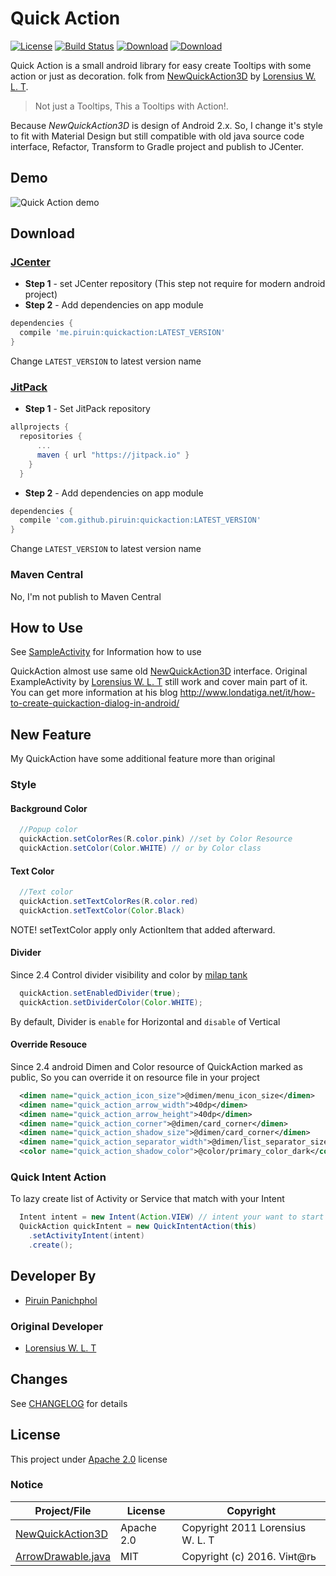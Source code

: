 # Quick Action 
[![License](https://img.shields.io/badge/License-Apache%202.0-red.svg)](http://www.apache.org/licenses/LICENSE-2.0)
[![Build Status](https://travis-ci.org/piruin/quickaction.svg?branch=master)](https://travis-ci.org/piruin/quickaction) 
[![Download](https://api.bintray.com/packages/blazei/maven/QuickAction/images/download.svg)](https://bintray.com/blazei/maven/QuickAction/_latestVersion)
[![Download](https://jitpack.io/v/piruin/quickaction.svg)](https://jitpack.io/#piruin/quickaction)

Quick Action is a small android library for easy create Tooltips with some action or
just as decoration. folk from [NewQuickAction3D] by [Lorensius W. L. T].

> Not just a Tooltips, This a Tooltips with Action!.

Because *NewQuickAction3D* is design of Android 2.x. So, I change it's style to fit with Material Design
but still compatible with old java source code interface, Refactor, Transform to Gradle project
and publish to JCenter.

## Demo

![Quick Action demo][demo]

## Download

### [JCenter]

- **Step 1** - set JCenter repository (This step not require for modern android project)
- **Step 2** - Add dependencies on app module

```groovy
dependencies {
  compile 'me.piruin:quickaction:LATEST_VERSION'
}
```
Change `LATEST_VERSION` to latest version name

### [JitPack]

- **Step 1** - Set JitPack repository

```groovy
allprojects {
  repositories {
      ...
      maven { url "https://jitpack.io" }
    }
  }
```

- **Step 2** - Add dependencies on app module

```groovy
dependencies {
  compile 'com.github.piruin:quickaction:LATEST_VERSION'
}
```
Change `LATEST_VERSION` to latest version name

### Maven Central

No, I'm not publish to Maven Central

## How to Use

See [SampleActivity] for Information how to use

QuickAction almost use same old [NewQuickAction3D] interface. Original ExampleActivity by [Lorensius W. L. T]
still work and cover main part of it.
You can get more information at his blog http://www.londatiga.net/it/how-to-create-quickaction-dialog-in-android/

## New Feature

My QuickAction have some additional feature more than original

### Style

#### Background Color
```java
  //Popup color
  quickAction.setColorRes(R.color.pink) //set by Color Resource
  quickAction.setColor(Color.WHITE) // or by Color class
```

#### Text Color
```java
  //Text color
  quickAction.setTextColorRes(R.color.red)
  quickAction.setTextColor(Color.Black)
```
NOTE! setTextColor apply only ActionItem that added afterward.

#### Divider
Since 2.4
Control divider visibility and color by [milap tank](https://github.com/milaptank)

```java
  quickAction.setEnabledDivider(true);
  quickAction.setDividerColor(Color.WHITE);
```
By default, Divider is `enable` for Horizontal and `disable` of Vertical

#### Override Resouce
Since 2.4
android Dimen and Color resource of QuickAction marked as public, So you can override it on resource file in your project 

```xml
  <dimen name="quick_action_icon_size">@dimen/menu_icon_size</dimen>
  <dimen name="quick_action_arrow_width">40dp</dimen>
  <dimen name="quick_action_arrow_height">40dp</dimen>
  <dimen name="quick_action_corner">@dimen/card_corner</dimen>
  <dimen name="quick_action_shadow_size">@dimen/card_corner</dimen>
  <dimen name="quick_action_separator_width">@dimen/list_separator_size</dimen>
  <color name="quick_action_shadow_color">@color/primary_color_dark</color>
```

### Quick Intent Action

To lazy create list of Activity or Service that match with your Intent

```java
  Intent intent = new Intent(Action.VIEW) // intent your want to start
  QuickAction quickIntent = new QuickIntentAction(this)
    .setActivityIntent(intent)
    .create();
```

## Developer By

- [Piruin Panichphol]

### Original Developer

- [Lorensius W. L. T] 

## Changes

See [CHANGELOG] for details

## License

This project under [Apache 2.0](http://www.apache.org/licenses/LICENSE-2.0) license

### Notice

Project/File | License | Copyright |
--- | --- | ---|
[NewQuickAction3D] | Apache 2.0 | Copyright 2011 Lorensius W. L. T |
[ArrowDrawable.java] | MIT | Copyright (c) 2016. Viнt@rь


[JCenter]: https://bintray.com/bintray/jcenter
[JitPack]: https://jitpack.io/
[CHANGELOG]: https://github.com/piruin/quickaction/blob/master/CHANGELOG.md
[SampleActivity]: https://github.com/piruin/quickaction/blob/master/quickaction-sample/src/main/java/me/piruin/quickaction/sample/SampleActivity.java
[NewQuickAction3D]: https://github.com/lorensiuswlt/NewQuickAction3D
[Piruin Panichphol]: https://piruin.me
[Lorensius W. L. T]: http://www.londatiga.net/
[demo]: https://github.com/piruin/quickaction/blob/master/asset/demo.gif "Demo gif"
[ArrowDrawable.java]: https://github.com/ViHtarb/Tooltip/blob/master/library/src/main/java/com/tooltip/ArrowDrawable.java
